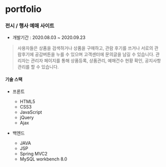 # portfolio
### 전시 / 행사 예매 사이트
  - 개발기간 : 2020.08.03 ~ 2020.09.23
  > 사용자들은 상품을 검색하거나 상품을 구매하고, 관람 후기를 쓰거나 서로의 관람후기에 공감버튼을 누를 수 있으며 고객센터에 문의글을 남길 수 있습니다. 
  관리자는 관리자 페이지를 통해 상품등록, 상품관리, 예매건수 현황 확인, 공지사항 관리를 할 수 있습니다.
  
  #### 기술 스택 
  - 프론트
    - HTML5
    - CSS3
    - JavaScript
    - jQuery
    - Ajax
  
  - 백엔드
    - JAVA
    - JSP
    - Spring MVC2
    - MySQL workbench 8.0 
   
